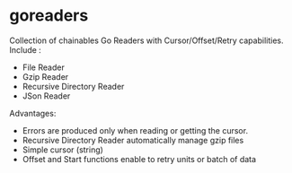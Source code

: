 # goreaders

Collection of chainables Go Readers with Cursor/Offset/Retry capabilities.
Include :
 - File Reader
 - Gzip Reader
 - Recursive Directory Reader
 - JSon Reader
 
Advantages:
 - Errors are produced only when reading or getting the cursor.
 - Recursive Directory Reader automatically manage gzip files
 - Simple cursor (string)
 - Offset and Start functions enable to retry units or batch of data
